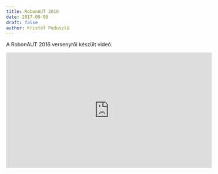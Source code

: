 ```yaml
---
title: RobonAUT 2016
date: 2017-09-08
draft: false
author: Kristóf Poduszló
---
```


A RobonAUT 2016 versenyről készült videó.

<iframe width="560" height="315" src="https://www.youtube.com/embed/kERlIL9fE44" frameborder="0" allowfullscreen></iframe>
